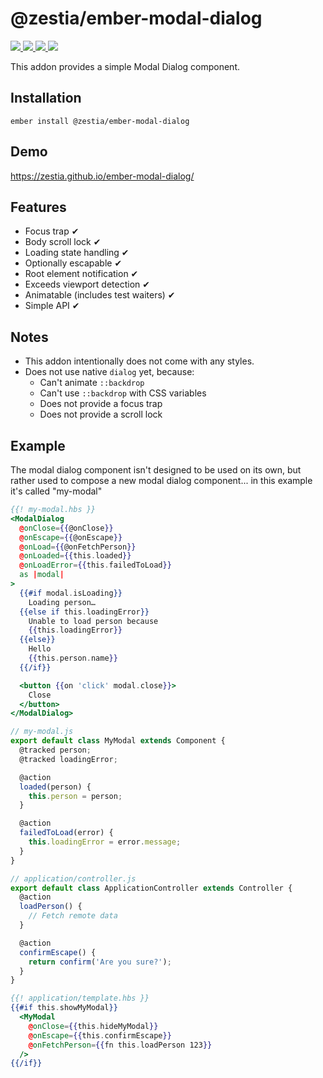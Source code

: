 # @zestia/ember-modal-dialog

<p>
  <!--
  <a href="https://github.com/zestia/ember-modal-dialog/actions/workflows/ci.yml">
    <img src="https://github.com/zestia/ember-modal-dialog/actions/workflows/ci.yml/badge.svg">
  </a>
  -->

  <a href="https://david-dm.org/zestia/ember-modal-dialog#badge-embed">
    <img src="https://david-dm.org/zestia/ember-modal-dialog.svg">
  </a>

  <a href="https://david-dm.org/zestia/ember-modal-dialog#dev-badge-embed">
    <img src="https://david-dm.org/zestia/ember-modal-dialog/dev-status.svg">
  </a>

  <a href="https://emberobserver.com/addons/@zestia/ember-modal-dialog">
    <img src="https://emberobserver.com/badges/-zestia-ember-modal-dialog.svg">
  </a>

  <img src="https://img.shields.io/badge/Ember-%3E%3D%203.16-brightgreen">
</p>

This addon provides a simple Modal Dialog component.

## Installation

```
ember install @zestia/ember-modal-dialog
```

## Demo

https://zestia.github.io/ember-modal-dialog/

## Features

- Focus trap ✔︎
- Body scroll lock ✔︎
- Loading state handling ✔︎
- Optionally escapable ✔︎
- Root element notification ✔︎
- Exceeds viewport detection ✔︎
- Animatable (includes test waiters) ✔︎
- Simple API ✔︎

## Notes

- This addon intentionally does not come with any styles.
- Does not use native `dialog` yet, because:
  - Can't animate `::backdrop`
  - Can't use `::backdrop` with CSS variables
  - Does not provide a focus trap
  - Does not provide a scroll lock

## Example

The modal dialog component isn't designed to be used on its own, but rather used to compose a new modal dialog component... in this example it's called "my-modal"

```handlebars
{{! my-modal.hbs }}
<ModalDialog
  @onClose={{@onClose}}
  @onEscape={{@onEscape}}
  @onLoad={{@onFetchPerson}}
  @onLoaded={{this.loaded}}
  @onLoadError={{this.failedToLoad}}
  as |modal|
>
  {{#if modal.isLoading}}
    Loading person…
  {{else if this.loadingError}}
    Unable to load person because
    {{this.loadingError}}
  {{else}}
    Hello
    {{this.person.name}}
  {{/if}}

  <button {{on 'click' modal.close}}>
    Close
  </button>
</ModalDialog>
```

```javascript
// my-modal.js
export default class MyModal extends Component {
  @tracked person;
  @tracked loadingError;

  @action
  loaded(person) {
    this.person = person;
  }

  @action
  failedToLoad(error) {
    this.loadingError = error.message;
  }
}
```

```javascript
// application/controller.js
export default class ApplicationController extends Controller {
  @action
  loadPerson() {
    // Fetch remote data
  }

  @action
  confirmEscape() {
    return confirm('Are you sure?');
  }
}
```

```handlebars
{{! application/template.hbs }}
{{#if this.showMyModal}}
  <MyModal
    @onClose={{this.hideMyModal}}
    @onEscape={{this.confirmEscape}}
    @onFetchPerson={{fn this.loadPerson 123}}
  />
{{/if}}
```
